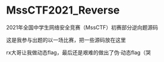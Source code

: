 # MssCTF2021_Reverse

2021年全国中学生网络安全竞赛（MssCTF）初赛部分逆向题源码

这是我参与出题的以一场比赛，把一些源码放在这里

rx大哥让我做动态flag，最后还是艰难的做出了伪·动态flag（哭
